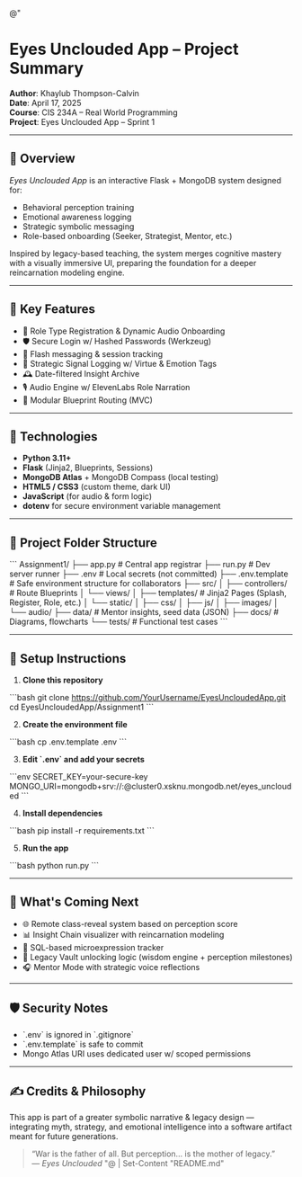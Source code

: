 @"

# Eyes Unclouded App – Project Summary

**Author**: Khaylub Thompson-Calvin  
**Date**: April 17, 2025  
**Course**: CIS 234A – Real World Programming  
**Project**: Eyes Unclouded App – Sprint 1

---

## 🧠 Overview

_Eyes Unclouded App_ is an interactive Flask + MongoDB system designed for:

- Behavioral perception training
- Emotional awareness logging
- Strategic symbolic messaging
- Role-based onboarding (Seeker, Strategist, Mentor, etc.)

Inspired by legacy-based teaching, the system merges cognitive mastery with a visually immersive UI, preparing the foundation for a deeper reincarnation modeling engine.

---

## 🔐 Key Features

- 🧬 Role Type Registration & Dynamic Audio Onboarding
- 🛡️ Secure Login w/ Hashed Passwords (Werkzeug)
- 🧠 Flash messaging & session tracking
- 📡 Strategic Signal Logging w/ Virtue & Emotion Tags
- 🕰️ Date-filtered Insight Archive
- 🎙️ Audio Engine w/ ElevenLabs Role Narration
- 🧩 Modular Blueprint Routing (MVC)

---

## 🔧 Technologies

- **Python 3.11+**
- **Flask** (Jinja2, Blueprints, Sessions)
- **MongoDB Atlas** + MongoDB Compass (local testing)
- **HTML5 / CSS3** (custom theme, dark UI)
- **JavaScript** (for audio & form logic)
- **dotenv** for secure environment variable management

---

## 📁 Project Folder Structure

\`\`\`
Assignment1/
├── app.py # Central app registrar
├── run.py # Dev server runner
├── .env # Local secrets (not committed)
├── .env.template # Safe environment structure for collaborators
├── src/
│ ├── controllers/ # Route Blueprints
│ └── views/
│ ├── templates/ # Jinja2 Pages (Splash, Register, Role, etc.)
│ └── static/
│ ├── css/
│ ├── js/
│ ├── images/
│ └── audio/
├── data/ # Mentor insights, seed data (JSON)
├── docs/ # Diagrams, flowcharts
└── tests/ # Functional test cases
\`\`\`

---

## 🔄 Setup Instructions

1. **Clone this repository**

\`\`\`bash
git clone https://github.com/YourUsername/EyesUncloudedApp.git
cd EyesUncloudedApp/Assignment1
\`\`\`

2. **Create the environment file**

\`\`\`bash
cp .env.template .env
\`\`\`

3. **Edit \`.env\` and add your secrets**

\`\`\`env
SECRET_KEY=your-secure-key
MONGO_URI=mongodb+srv://<username>:<password>@cluster0.xsknu.mongodb.net/eyes_unclouded
\`\`\`

4. **Install dependencies**

\`\`\`bash
pip install -r requirements.txt
\`\`\`

5. **Run the app**

\`\`\`bash
python run.py
\`\`\`

---

## 🔭 What's Coming Next

- 🌐 Remote class-reveal system based on perception score
- 📊 Insight Chain visualizer with reincarnation modeling
- 🧠 SQL-based microexpression tracker
- 💠 Legacy Vault unlocking logic (wisdom engine + perception milestones)
- 🎧 Mentor Mode with strategic voice reflections

---

## 🛡️ Security Notes

- \`.env\` is ignored in \`.gitignore\`
- \`.env.template\` is safe to commit
- Mongo Atlas URI uses dedicated user w/ scoped permissions

---

## ✍️ Credits & Philosophy

This app is part of a greater symbolic narrative & legacy design — integrating myth, strategy, and emotional intelligence into a software artifact meant for future generations.

> “War is the father of all. But perception… is the mother of legacy.”  
> — _Eyes Unclouded_
> "@ | Set-Content "README.md"
